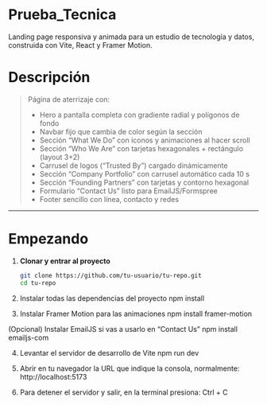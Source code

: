 # Prueba_Tecnica
Landing page responsiva y animada para un estudio de tecnología y datos, construida con Vite, React y Framer Motion.

# Descripción

> Página de aterrizaje con:
> - Hero a pantalla completa con gradiente radial y polígonos de fondo  
> - Navbar fijo que cambia de color según la sección  
> - Sección “What We Do” con iconos y animaciones al hacer scroll  
> - Sección “Who We Are” con tarjetas hexagonales + rectángulo (layout 3+2)  
> - Carrusel de logos (“Trusted By”) cargado dinámicamente  
> - Sección “Company Portfolio” con carrusel automático cada 10 s  
> - Sección “Founding Partners” con tarjetas y contorno hexagonal  
> - Formulario “Contact Us” listo para EmailJS/Formspree  
> - Footer sencillo con línea, contacto y redes

---

# Empezando

1. **Clonar y entrar al proyecto**  
   ```bash
   git clone https://github.com/tu-usuario/tu-repo.git
   cd tu-repo
2. Instalar todas las dependencias del proyecto
npm install

3. Instalar Framer Motion para las animaciones
npm install framer-motion

(Opcional) Instalar EmailJS si vas a usarlo en “Contact Us”
npm install emailjs-com

4. Levantar el servidor de desarrollo de Vite
npm run dev

5. Abrir en tu navegador la URL que indique la consola, normalmente:
    http://localhost:5173

6. Para detener el servidor y salir, en la terminal presiona:
    Ctrl + C
